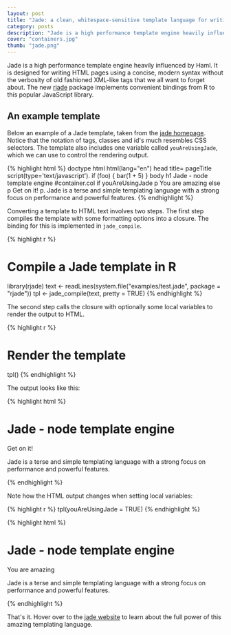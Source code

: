 ```yaml
---
layout: post
title: "Jade: a clean, whitespace-sensitive template language for writing HTML"
category: posts
description: "Jade is a high performance template engine heavily influenced by Haml. The new rjade package implements convenient bindings from R to this popular JavaScript library."
cover: "containers.jpg"
thumb: "jade.png"
---
```


Jade is a high performance template engine heavily influenced by Haml. It is designed for writing HTML pages using a concise, modern syntax without the verbosity of old fashioned XML-like tags that we all want to forget about. The new [rjade](http://cran.r-project.org/web/packages/rjade/) package implements convenient bindings from R to this popular JavaScript library.

## An example template

Below an example of a Jade template, taken from the [jade homepage](http://jade-lang.com/). Notice that the notation of tags, classes and id's much resembles CSS selectors. The template also includes one variable called `youAreUsingJade`, which we can use to control the rendering output.

{% highlight html %}
doctype html
html(lang="en")
  head
    title= pageTitle
    script(type='text/javascript').
      if (foo) {
         bar(1 + 5)
      }
  body
    h1 Jade - node template engine
    #container.col
      if youAreUsingJade
        p You are amazing
      else
        p Get on it!
      p.
        Jade is a terse and simple
        templating language with a
        strong focus on performance
        and powerful features.
{% endhighlight %}

Converting a template to HTML text involves two steps. The first step compiles the template with some formatting options into a closure. The binding for this is implemented in `jade_compile`.

{% highlight r %}
# Compile a Jade template in R
library(rjade)
text <- readLines(system.file("examples/test.jade", package = "rjade"))
tpl <- jade_compile(text, pretty = TRUE)
{% endhighlight %}

The second step calls the closure with optionally some local variables to render the output to HTML.

{% highlight r %}
# Render the template
tpl()
{% endhighlight %}

The output looks like this:

{% highlight html %}
<!DOCTYPE html>
<html lang="en">
  <head>
    <title></title>
    <script type="text/javascript">
      if (foo) {
         bar(1 + 5)
      }
    </script>
  </head>
  <body>
    <h1>Jade - node template engine</h1>
    <div id="container" class="col">
      <p>Get on it!</p>
      <p>
        Jade is a terse and simple
        templating language with a
        strong focus on performance
        and powerful features.
      </p>
    </div>
  </body>
</html>
{% endhighlight %}

Note how the HTML output changes when setting local variables:

{% highlight r %}
tpl(youAreUsingJade = TRUE)
{% endhighlight %}

{% highlight html %}
<!DOCTYPE html>
<html lang="en">
  <head>
    <title></title>
    <script type="text/javascript">
      if (foo) {
         bar(1 + 5)
      }
    </script>
  </head>
  <body>
    <h1>Jade - node template engine</h1>
    <div id="container" class="col">
      <p>You are amazing</p>
      <p>
        Jade is a terse and simple
        templating language with a
        strong focus on performance
        and powerful features.
      </p>
    </div>
  </body>
</html>
{% endhighlight %}

That's it. Hover over to the [jade website](http://jade-lang.com/) to learn about the full power of this amazing templating language.

